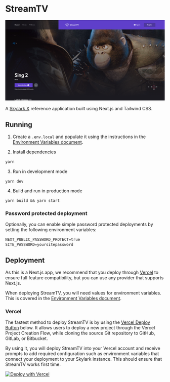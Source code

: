 # StreamTV

![StreamTV Homepage](../../docs/images/streamtv-homepage.png?raw=true "StreamTV Homepage")

A [Skylark X][skylark] reference application built using Next.js and Tailwind CSS.

## Running

1. Create a `.env.local` and populate it using the instructions in the [Environment Variables document][environment-variables].

2. Install dependencies

```bash
yarn
```

3. Run in development mode

```
yarn dev
```

4. Build and run in production mode

```
yarn build && yarn start
```

### Password protected deployment

Optionally, you can enable simple password protected deployments by setting the following environment variables:

```
NEXT_PUBLIC_PASSWORD_PROTECT=true
SITE_PASSWORD=yoursitepassword
```

## Deployment

As this is a Next.js app, we recommend that you deploy through [Vercel][vercel] to ensure full feature compatibility, but you can use any provider that supports Next.js.

When deploying StreamTV, you will need values for environment variables. This is covered in the [Environment Variables document][environment-variables].

### Vercel

The fastest method to deploy StreamTV is by using the [Vercel Deploy Button][vercel-deploy-button] below. It allows users to deploy a new project through the Vercel Project Creation Flow, while cloning the source Git repository to GitHub, GitLab, or Bitbucket.

By using it, you will deploy StreamTV into your Vercel account and receive prompts to add required configuration such as environment variables that connect your deployment to your Skylark instance. This should ensure that StreamTV works first time.

[![Deploy with Vercel](https://vercel.com/button)](https://vercel.com/new/clone?repository-url=https%3A%2F%2Fgithub.com%2Fskylark-platform%2Freference-apps%2Ftree%2Fmain%2Fapps%2Fsaas&env=NEXT_PUBLIC_SAAS_API_ENDPOINT,NEXT_PUBLIC_SAAS_API_KEY,NEXT_PUBLIC_APP_TITLE&envDescription=Envs%20required%20for%20StreamTV%20to%20connect%20to%20Skylark&envLink=https%3A%2F%2Fgithub.com%2Fskylark-platform%2Freference-apps%2Fblob%2Fmain%2Fdocs%2Fenvironment-variables.md&project-name=streamtv&repository-name=streamtv)

<!-- Generated using https://vercel.com/docs/deploy-button -->

[skylark]: https://www.skylarkplatform.com/
[vercel]: https://vercel.com/
[vercel-deploy-button]: https://vercel.com/docs/deploy-button
[environment-variables]: ../../docs/environment-variables.md
